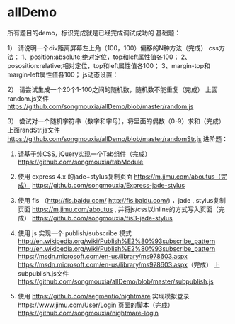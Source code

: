 # allDemo
所有题目的demo，标识完成就是已经完成调试成功的
基础题：

1） 请说明一个div距离屏幕左上角（100，100）偏移的N种方法（完成）
  css方法：
  1、position:absolute;绝对定位，top和left属性值各100；
 2、pososition:relative;相对定位，top和left属性值各100；
 3、margin-top和margin-left属性值各100；
 js动态设置：

2） 请尝试生成一个20个1-100之间的随机数，随机数不能重复（完成）
 上面random.js文件 https://github.com/songmouxia/allDemo/blob/master/random.js

3） 尝试对一个随机字符串（数字和字母），将里面的偶数（0-9）求和（完成）
 上面randStr.js文件 https://github.com/songmouxia/allDemo/blob/master/randomStr.js
进阶题：

1) 请基于纯CSS, jQuery实现一个Tab组件（完成）
https://github.com/songmouxia/tabModule

2) 使用 express 4.x 的jade+stylus复制页面 https://m.jimu.com/aboutus（完成）
  https://github.com/songmouxia/Express-jade-stylus
3) 使用 fis （http://fis.baidu.com/ <http://fis.baidu.com/>) ，jade , stylus复制页面 https://m.jimu.com/aboutus , 并将js/css以inline的方式写入页面（完成）
https://github.com/songmouxia/fis3-jade-stylus
6) 使用 js 实现一个 publish/subscribe 模式 http://en.wikipedia.org/wiki/Publish%E2%80%93subscribe_pattern <http://en.wikipedia.org/wiki/Publish%E2%80%93subscribe_pattern> https://msdn.microsoft.com/en-us/library/ms978603.aspx <https://msdn.microsoft.com/en-us/library/ms978603.aspx>（完成）
上subpublish.js文件 https://github.com/songmouxia/allDemo/blob/master/subpublish.js
7) 使用 https://github.com/segmentio/nightmare 实现模拟登录 https://www.jimu.com/User/Login 页面的脚本（完成）
https://github.com/songmouxia/nightmare-login
